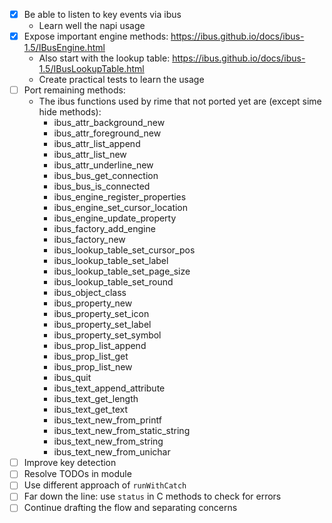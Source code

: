 - [x] Be able to listen to key events via ibus
    - Learn well the napi usage
- [x] Expose important engine methods: https://ibus.github.io/docs/ibus-1.5/IBusEngine.html
    - Also start with the lookup table: https://ibus.github.io/docs/ibus-1.5/IBusLookupTable.html
    - Create practical tests to learn the usage
- [ ] Port remaining methods:
    - The ibus functions used by rime that not ported yet are (except sime hide methods):
        - ibus_attr_background_new
        - ibus_attr_foreground_new
        - ibus_attr_list_append
        - ibus_attr_list_new
        - ibus_attr_underline_new
        - ibus_bus_get_connection
        - ibus_bus_is_connected
        - ibus_engine_register_properties
        - ibus_engine_set_cursor_location
        - ibus_engine_update_property
        - ibus_factory_add_engine
        - ibus_factory_new
        - ibus_lookup_table_set_cursor_pos
        - ibus_lookup_table_set_label
        - ibus_lookup_table_set_page_size
        - ibus_lookup_table_set_round
        - ibus_object_class
        - ibus_property_new
        - ibus_property_set_icon
        - ibus_property_set_label
        - ibus_property_set_symbol
        - ibus_prop_list_append
        - ibus_prop_list_get
        - ibus_prop_list_new
        - ibus_quit
        - ibus_text_append_attribute
        - ibus_text_get_length
        - ibus_text_get_text
        - ibus_text_new_from_printf
        - ibus_text_new_from_static_string
        - ibus_text_new_from_string
        - ibus_text_new_from_unichar
- [ ] Improve key detection
- [ ] Resolve TODOs in module
- [ ] Use different approach of `runWithCatch`
- [ ] Far down the line: use `status` in C methods to check for errors
- [ ] Continue drafting the flow and separating concerns
